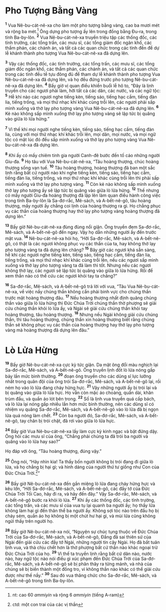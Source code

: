 # Pho Tượng Bằng Vàng

<sup><b>1</b></sup> Vua Nê-bu-cát-nê-xa cho làm một pho tượng bằng vàng, cao ba mươi mét và rộng ba mét.[^1-137e8ef3-f2e0-4bdb-afaa-0e19d4043dc5] Ông dựng pho tượng ấy lên trong đồng bằng Ðu-ra, trong tỉnh Ba-by-lôn. <sup><b>2</b></sup> Vua Nê-bu-cát-nê-xa truyền triệu tập các thống đốc, các tỉnh trưởng, các tổng trấn, các mưu sĩ, các tổng giám đốc ngân khố, các thẩm phán, các chánh án, và tất cả các quan chức trong các tỉnh đến để dự lễ khánh thành pho tượng Vua Nê-bu-cát-nê-xa đã dựng lên.

<sup><b>3</b></sup> Vậy các thống đốc, các tỉnh trưởng, các tổng trấn, các mưu sĩ, các tổng giám đốc ngân khố, các thẩm phán, các chánh án, và tất cả các quan chức trong các tỉnh đều tề tựu đông đủ để tham dự lễ khánh thành pho tượng Vua Nê-bu-cát-nê-xa đã dựng lên, và họ đều đứng trước pho tượng Nê-bu-cát-nê-xa đã dựng lên. <sup><b>4</b></sup> Bấy giờ vị quan điều khiển buổi lễ hô to, “Ðây là lịnh truyền cho các ngươi phải làm, hỡi tất cả các dân, các nước, và các ngữ tộc: <sup><b>5</b></sup> Hễ khi nào các ngươi nghe tiếng kèn, tiếng sáo, tiếng hạc cầm, tiếng đàn lia, tiếng trống, và mọi thứ nhạc khí khác cùng trỗi lên, các ngươi phải sấp mình xuống và thờ lạy pho tượng vàng Vua Nê-bu-cát-nê-xa đã dựng lên. <sup><b>6</b></sup> Kẻ nào không sấp mình xuống thờ lạy pho tượng vàng sẽ lập tức bị quăng vào giữa lò lửa hừng.”

<sup><b>7</b></sup> Vì thế khi mọi người nghe tiếng kèn, tiếng sáo, tiếng hạc cầm, tiếng đàn lia, cùng với mọi thứ nhạc khí khác trỗi lên, mọi dân, mọi nước, và mọi ngữ tộc có mặt lúc đó đều sấp mình xuống và thờ lạy pho tượng vàng Vua Nê-bu-cát-nê-xa đã dựng lên.

<sup><b>8</b></sup> Khi ấy có mấy chiêm tinh gia người Canh-đê bước đến tố cáo những người Giu-đa. <sup><b>9</b></sup> Họ tâu với Vua Nê-bu-cát-nê-xa, “Tâu hoàng thượng, chúc hoàng thượng sống vạn tuế. <sup><b>10</b></sup> Tâu hoàng thượng, hoàng thượng đã ban một sắc lịnh rằng bất cứ người nào khi nghe tiếng kèn, tiếng sáo, tiếng hạc cầm, tiếng đàn lia, tiếng trống, và mọi thứ nhạc khí khác cùng trỗi lên thì phải sấp mình xuống và thờ lạy pho tượng vàng. <sup><b>11</b></sup> Còn kẻ nào không sấp mình xuống thờ lạy pho tượng ấy sẽ lập tức bị quăng vào giữa lò lửa hừng. <sup><b>12</b></sup> Thế nhưng có mấy người Giu-đa hoàng thượng đã lập lên làm quan điều hành công việc trong tỉnh Ba-by-lôn là Sa-đơ-rắc, Mê-sách, và A-bết-nê-gô, tâu hoàng thượng, mấy người ấy chẳng coi lịnh của hoàng thượng ra gì. Họ chẳng phục vụ các thần của hoàng thượng hay thờ lạy pho tượng vàng hoàng thượng đã dựng lên.”

<sup><b>13</b></sup> Bấy giờ Nê-bu-cát-nê-xa đùng đùng nổi giận. Ông truyền đem Sa-đơ-rắc, Mê-sách, và A-bết-nê-gô đến ngay. Vậy họ dẫn những người ấy đến trước mặt vua. <sup><b>14</b></sup> Nê-bu-cát-nê-xa hỏi họ, “Hỡi Sa-đơ-rắc, Mê-sách, và A-bết-nê-gô, có thật là các ngươi không phục vụ các thần của ta, hay không thờ lạy pho tượng vàng ta đã dựng lên chăng? <sup><b>15</b></sup> Bây giờ các ngươi khá sẵn sàng, hễ khi các ngươi nghe tiếng kèn, tiếng sáo, tiếng hạc cầm, tiếng đàn lia, tiếng trống, và mọi thứ nhạc khí khác cùng trỗi lên, nếu các ngươi sấp mình xuống và thờ lạy pho tượng vàng ta đã làm thì tốt. Nhưng nếu các ngươi không thờ lạy, các ngươi sẽ lập tức bị quăng vào giữa lò lửa hừng. Rồi để xem thần nào có thể cứu các ngươi khỏi tay ta chăng?”

<sup><b>16</b></sup> Sa-đơ-rắc, Mê-sách, và A-bết-nê-gô trả lời với vua, “Tâu Vua Nê-bu-cát-nê-xa, về việc nầy chúng thần không cần phải binh vực cho chúng thần trước mặt hoàng thượng đâu. <sup><b>17</b></sup> Nếu hoàng thượng nhất định quăng chúng thần vào giữa lò lửa hừng thì Ðức Chúa Trời chúng thần thờ phượng sẽ giải cứu chúng thần khỏi lò lửa ấy, và Ngài sẽ giải cứu chúng thần khỏi tay hoàng thượng, tâu hoàng thượng. <sup><b>18</b></sup> Nhưng nếu Ngài không giải cứu chúng thần, thì tâu hoàng thượng, chúng thần xin hoàng thượng biết rằng chúng thần sẽ không phục vụ các thần của hoàng thượng hay thờ lạy pho tượng vàng mà hoàng thượng đã dựng lên đâu.”

# Lò Lửa Hừng

<sup><b>19</b></sup> Bấy giờ Nê-bu-cát-nê-xa cực kỳ tức giận. Da mặt ông đổi màu nghịch lại Sa-đơ-rắc, Mê-sách, và A-bết-nê-gô. Ông truyền lịnh đốt lò lửa nóng gấp bảy lần mức bình thường. <sup><b>20</b></sup> đoạn ông truyền cho các dũng sĩ lực lưỡng nhất trong quân đội của ông trói Sa-đơ-rắc, Mê-sách, và A-bết-nê-gô lại, rồi ném họ vào lò lửa đang cháy hừng hực. <sup><b>21</b></sup> Vậy những người ấy bị trói lại và bị quăng vào giữa lò lửa hực. Họ vẫn còn mặc áo choàng, quần dài, khăn trùm đầu, và quần áo lót bên trong. <sup><b>22</b></sup> Số là lịnh vua truyền quá cấp bách, và lò lửa lại nóng gấp nhiều lần hơn mức bình thường, nên các dũng sĩ có nhiệm vụ quăng Sa-đơ-rắc, Mê-sách, và A-bết-nê-gô vào lò lửa đã bị ngọn lửa quá nóng làm chết. <sup><b>23</b></sup> Còn ba người đó, Sa-đơ-rắc, Mê-sách, và A-bết-nê-gô, tay chân bị trói chặt, đã rơi vào giữa lò lửa hực.

<sup><b>24</b></sup> Bấy giờ Vua Nê-bu-cát-nê-xa lấy làm cực kỳ kinh ngạc và bật đứng dậy. Ông hỏi các mưu sĩ của ông, “Chẳng phải chúng ta đã trói ba người và quăng vào lò lửa hay sao?”

Họ đáp với ông, “Tâu hoàng thượng, đúng vậy.”

<sup><b>25</b></sup> Ông nói, “Hãy nhìn kìa! Ta thấy bốn người không bị trói đang đi giữa lò lửa, và họ chẳng bị hại gì; và hình dáng của người thứ tư giống như Con của Ðức Chúa Trời.[^2-137e8ef3-f2e0-4bdb-afaa-0e19d4043dc5]”

<sup><b>26</b></sup> Bấy giờ Nê-bu-cát-nê-xa đến gần miệng lò lửa đang cháy hừng hực và kêu lớn, “Hỡi Sa-đơ-rắc, Mê-sách, và A-bết-nê-gô, các đầy tớ của Ðức Chúa Trời Tối Cao, hãy đi ra, và hãy đến đây.” Vậy Sa-đơ-rắc, Mê-sách, và A-bết-nê-gô bước ra khỏi lò lửa. <sup><b>27</b></sup> Khi ấy các thống đốc, các tỉnh trưởng, các tổng trấn, và các mưu sĩ của vua tụ lại quanh ba người ấy; họ thấy lửa không làm hại gì đến thân thể ba người ấy. Không sợi tóc nào trên đầu họ bị cháy sém, quần áo họ không bị một chút hư hại gì, và mùi lửa cũng không ngửi thấy trên người họ.

<sup><b>28</b></sup> Bấy giờ Nê-bu-cát-nê-xa nói, “Nguyện sự chúc tụng thuộc về Ðức Chúa Trời của Sa-đơ-rắc, Mê-sách, và A-bết-nê-gô, Ðấng đã sai thiên sứ của Ngài đến giải cứu các đầy tớ Ngài, những người tin cậy Ngài. Họ đã bất tuân lịnh vua, và thà chịu chết hơn là thờ phượng bất cứ thần nào khác ngoại trừ Ðức Chúa Trời của họ. <sup><b>29</b></sup> Vì thế ta truyền lịnh rằng bất cứ dân nào, nước nào, hay ngữ tộc nào nói điều gì xúc phạm đến Ðức Chúa Trời của Sa-đơ-rắc, Mê-sách, và A-bết-nê-gô sẽ bị phân thây ra từng mảnh, và nhà của chúng sẽ bị biến thành một đống tro, vì không thần nào khác có thể giải cứu được như thế nầy.” <sup><b>30</b></sup> Sau đó vua thăng chức cho Sa-đơ-rắc, Mê-sách, và A-bết-nê-gô trong tỉnh Ba-by-lôn.

[^1-137e8ef3-f2e0-4bdb-afaa-0e19d4043dc5]: nt: cao 60 _ammiyin_ và rộng 6 _ammiyin_ (tiếng A-ram)

[^2-137e8ef3-f2e0-4bdb-afaa-0e19d4043dc5]: ctd: một con trai của các vị thần
